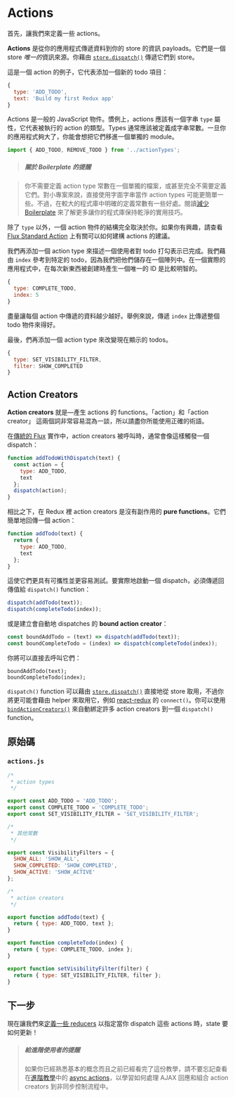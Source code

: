 # Actions

首先，讓我們來定義一些 actions。

**Actions** 是從你的應用程式傳遞資料到你的 store 的資訊 payloads。它們是一個 store *唯一的*資訊來源。你藉由 [`store.dispatch()`](../api/Store.md#dispatch) 傳遞它們到 store。

這是一個 action 的例子，它代表添加一個新的 todo 項目：

```js
{
  type: 'ADD_TODO',
  text: 'Build my first Redux app'
}
```

Actions 是一般的 JavaScript 物件。慣例上，actions 應該有一個字串 `type` 屬性，它代表被執行的 action 的類型。Types 通常應該被定義成字串常數。一旦你的應用程式夠大了，你能會想把它們移進一個單獨的 module。

```js
import { ADD_TODO, REMOVE_TODO } from '../actionTypes';
```

>##### 關於 Boilerplate 的提醒

>你不需要定義 action type 常數在一個單獨的檔案，或甚至完全不需要定義它們。對小專案來說，直接使用字面字串當作 action types 可能更簡單一些。不過，在較大的程式庫中明確的定義常數有一些好處。閱讀[減少 Boilerplate](../recipes/ReducingBoilerplate.md) 來了解更多讓你的程式庫保持乾淨的實用技巧。

除了 `type` 以外，一個 action 物件的結構完全取決於你。如果你有興趣，請查看 [Flux Standard Action](https://github.com/acdlite/flux-standard-action) 上有關可以如何建構 actions 的建議。

我們再添加一個 action type 來描述一個使用者對 todo 打勾表示已完成。我們藉由 `index` 參考到特定的 todo，因為我們把他們儲存在一個陣列中。在一個實際的應用程式中，在每次新東西被創建時產生一個唯一的 ID 是比較明智的。

```js
{
  type: COMPLETE_TODO,
  index: 5
}
```

盡量讓每個 action 中傳遞的資料越少越好。舉例來說，傳遞 `index` 比傳遞整個 todo 物件來得好。

最後，們再添加一個 action type 來改變現在顯示的 todos。

```js
{
  type: SET_VISIBILITY_FILTER,
  filter: SHOW_COMPLETED
}
```

## Action Creators

**Action creators** 就是—產生 actions 的 functions。「action」和「action creator」 這兩個詞非常容易混為一談，所以請盡你所能使用正確的術語。

在[傳統的 Flux](http://facebook.github.io/flux) 實作中，action creators 被呼叫時，通常會像這樣觸發一個 dispatch：

```js
function addTodoWithDispatch(text) {
  const action = {
    type: ADD_TODO,
    text
  };
  dispatch(action);
}
```

相比之下，在 Redux 裡 action creators 是沒有副作用的 **pure functions**。它們簡單地回傳一個 action：

```js
function addTodo(text) {
  return {
    type: ADD_TODO,
    text
  };
}
```

這使它們更具有可攜性並更容易測試。要實際地啟動一個 dispatch，必須傳遞回傳值給 `dispatch()` function：

```js
dispatch(addTodo(text));
dispatch(completeTodo(index));
```

或是建立會自動地 dispatches 的 **bound action creator**：

```js
const boundAddTodo = (text) => dispatch(addTodo(text));
const boundCompleteTodo = (index) => dispatch(completeTodo(index));
```

你將可以直接去呼叫它們：

```
boundAddTodo(text);
boundCompleteTodo(index);
```

`dispatch()` function 可以藉由 [`store.dispatch()`](../api/Store.md#dispatch) 直接地從 store 取用，不過你將更可能會藉由 helper 來取用它，例如 [react-redux](http://github.com/gaearon/react-redux) 的 `connect()`。你可以使用 [`bindActionCreators()`](../api/bindActionCreators.md) 來自動綁定許多 action creators 到一個 `dispatch()` function。

## 原始碼

### `actions.js`

```js
/*
 * action types
 */

export const ADD_TODO = 'ADD_TODO';
export const COMPLETE_TODO = 'COMPLETE_TODO';
export const SET_VISIBILITY_FILTER = 'SET_VISIBILITY_FILTER';

/*
 * 其他常數
 */

export const VisibilityFilters = {
  SHOW_ALL: 'SHOW_ALL',
  SHOW_COMPLETED: 'SHOW_COMPLETED',
  SHOW_ACTIVE: 'SHOW_ACTIVE'
};

/*
 * action creators
 */

export function addTodo(text) {
  return { type: ADD_TODO, text };
}

export function completeTodo(index) {
  return { type: COMPLETE_TODO, index };
}

export function setVisibilityFilter(filter) {
  return { type: SET_VISIBILITY_FILTER, filter };
}
```

## 下一步

現在讓我們來[定義一些 reducers](Reducers.md) 以指定當你 dispatch 這些 actions 時，state 要如何更新！

>##### 給進階使用者的提醒
>如果你已經熟悉基本的概念而且之前已經看完了這份教學，請不要忘記查看在[進階教學](../advanced/README.md)中的 [async actions](../advanced/AsyncActions.md)，以學習如何處理 AJAX 回應和組合 action creators 到非同步控制流程中。
